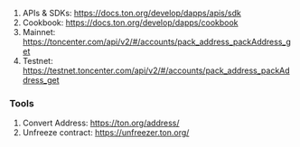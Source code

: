 1. APIs & SDKs: https://docs.ton.org/develop/dapps/apis/sdk
2. Cookbook: https://docs.ton.org/develop/dapps/cookbook
3. Mainnet: https://toncenter.com/api/v2/#/accounts/pack_address_packAddress_get
4. Testnet: https://testnet.toncenter.com/api/v2/#/accounts/pack_address_packAddress_get

### Tools
1. Convert Address: https://ton.org/address/
2. Unfreeze contract: https://unfreezer.ton.org/